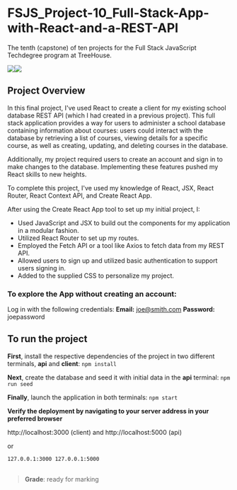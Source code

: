 # FSJS_Project-10_Full-Stack-App-with-React-and-a-REST-API

The tenth (capstone) of ten projects for the Full Stack JavaScript Techdegree program at TreeHouse.

![](https://i.ibb.co/2FFsKSV/treehouse-Logo.png)![](https://i.ibb.co/7kd54Mj/techdegree-Logo.png)

## Project Overview

In this final project, I've used React to create a client for my existing school database REST API (which I had created in a previous project). This full stack application provides a way for users to administer a school database containing information about courses: users could interact with the database by retrieving a list of courses, viewing details for a specific course, as well as creating, updating, and deleting courses in the database.

Additionally, my project required users to create an account and sign in to make changes to the database. Implementing these features pushed my React skills to new heights.

To complete this project, I've used my knowledge of React, JSX, React Router, React Context API, and Create React App.

After using the Create React App tool to set up my initial project, I:

- Used JavaScript and JSX to build out the components for my application in a modular fashion.
- Utilized React Router to set up my routes.
- Employed the Fetch API or a tool like Axios to fetch data from my REST API.
- Allowed users to sign up and utilized basic authentication to support users signing in.
- Added to the supplied CSS to personalize my project.

### To explore the App without creating an account:

Log in with the following credentials:
**Email:** joe@smith.com
**Password:** joepassword

## To run the project

**First**, install the respective dependencies of the project in two different terminals, **api** and **client**:
`npm install`

**Next**, create the database and seed it with initial data in the **api** terminal:
`npm run seed`

**Finally**, launch the application in both terminals:
`npm start`

**Verify the deployment by navigating to your server address in
your preferred browser**

http://localhost:3000 (client) and http://localhost:5000 (api)

or

```sh
127.0.0.1:3000 127.0.0.1:5000
```

##

> **Grade**: ready for marking
